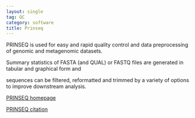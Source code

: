 ```yaml
---
layout: single
tag: QC
category: software
title: Prinseq
---
```


PRINSEQ is used for easy and rapid quality control and data preprocessing of genomic and metagenomic datasets.
<!--more-->Summary statistics of FASTA (and QUAL) or FASTQ files are generated in tabular and graphical form and 
sequences can be filtered, reformatted and trimmed by a variety of options to improve downstream analysis.

[PRINSEQ homepage](https://edwards.sdsu.edu/cgi-bin/prinseq/prinseq.cgi)

[PRINSEQ citation](https://doi.org/10.1093/bioinformatics/btr026)

